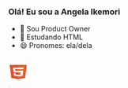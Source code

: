 ### Olá! Eu sou a Angela Ikemori 

- 🔭 Sou Product Owner
- 🌱 Estudando HTML
- 😄 Pronomes: ela/dela

<div style="display: inline_block"><br>
       <img align="center" alt="HTML" height="30" width="40" src="https://raw.githubusercontent.com/devicons/devicon/master/icons/html5/html5-original.svg">
  
</div>


>
